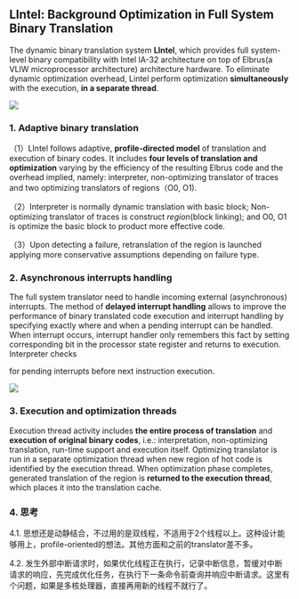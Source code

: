 ## LIntel: Background Optimization in Full System Binary Translation

The dynamic binary translation system **LIntel**, which provides full system-level binary compatibility with Intel IA-32 architecture on top of Elbrus(a VLIW microprocessor architecture) architecture hardware. To eliminate dynamic optimization overhead, Lintel perform optimization **simultaneously** with the execution, **in a separate thread**.

![](https://github.com/UtopianFuture/UtopianFuture.github.io/blob/master/image/21.1.png?raw=true)  


### 1. Adaptive binary translation

（1）LIntel follows adaptive, **profile-directed model** of translation and execution of binary codes. It includes **four levels of translation and optimization** varying by the efficiency of the resulting Elbrus code and the overhead implied, namely: interpreter, non-optimizing translator of traces and two optimizing translators of regions（O0, O1).

（2）Interpreter is normally dynamic translation with basic block; Non-optimizing translator of traces is construct *region*(block linking); and O0, O1 is optimize the basic block to product more effective code.

（3）Upon detecting a failure, retranslation of the region is launched applying more conservative assumptions depending on failure type.

### 2. Asynchronous interrupts handling

The full system translator need to handle incoming external (asynchronous) interrupts. The method of **delayed interrupt handling** allows to improve the performance of binary translated code execution and interrupt handling by specifying exactly where and when a pending interrupt can be handled. When interrupt occurs, interrupt handler only remembers this fact by setting corresponding bit in the processor state register and returns to execution. Interpreter checks

for pending interrupts before next instruction execution.

![](https://github.com/UtopianFuture/UtopianFuture.github.io/blob/master/image/21.2.png?raw=true)


### 3. Execution and optimization threads

Execution thread activity includes **the entire process of translation** and **execution of original binary codes**, i.e.: interpretation, non-optimizing translation, run-time support and execution itself. Optimizing translator is run in a separate optimization thread when new region of hot code is identified by the execution thread. When optimization phase completes, generated translation of the region is **returned to the execution thread**, which places it into the translation cache.

### 4. 思考

4.1. 思想还是动静结合，不过用的是双线程，不适用于2个线程以上。这种设计能够用上，profile-oriented的想法。其他方面和之前的translator差不多。

4.2. 发生外部中断请求时，如果优化线程正在执行，记录中断信息，暂缓对中断请求的响应，先完成优化任务，在执行下一条命令前查询并响应中断请求。这里有个问题，如果是多核处理器，直接再用新的线程不就行了。